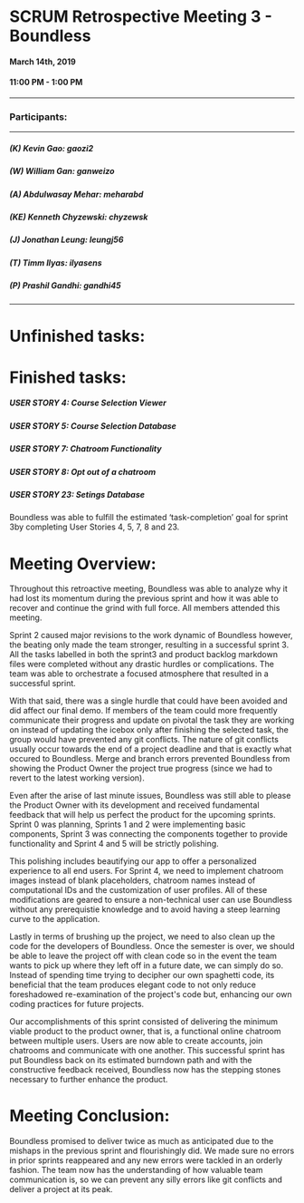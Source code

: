 # SCRUM Retrospective Meeting 3 - Boundless

#### March 14th, 2019 
#### 11:00 PM - 1:00 PM
---
### Participants:
***
##### (K) Kevin Gao: gaozi2
##### (W) William Gan: ganweizo
##### (A) Abdulwasay Mehar: meharabd
##### (KE) Kenneth Chyzewski: chyzewsk
##### (J) Jonathan Leung: leungj56
##### (T) Timm Ilyas: ilyasens
##### (P) Prashil Gandhi: gandhi45
***

# Unfinished tasks:


# Finished tasks:
##### USER STORY 4: Course Selection Viewer
##### USER STORY 5: Course Selection Database
##### USER STORY 7: Chatroom Functionality
##### USER STORY 8: Opt out of a chatroom
##### USER STORY 23: Setings Database

Boundless was able to fulfill the estimated ‘task-completion’ goal for sprint 3by completing User Stories 4, 5, 7, 8 and 23.

# Meeting Overview:
Throughout this retroactive meeting, Boundless was able to analyze why it had lost its momentum during the previous sprint and 
how it was able to recover and continue the grind with full force. All members attended this meeting.

Sprint 2 caused major revisions to the work dynamic of Boundless however, the beating only made the team stronger, resulting in a
successful sprint 3. All the tasks labelled in both the sprint3 and product backlog markdown files were completed without any
drastic hurdles or complications. The team was able to orchestrate a focused atmosphere that resulted in a successful sprint.

With that said, there was a single hurdle that could have been avoided and did affect our final demo. If members of the team could
more frequently communicate their progress and update on pivotal the task they are working on instead of updating the icebox only
after finishing the selected task, the group would have prevented any git conflicts. The nature of git conflicts usually occur towards the end of a project deadline and that is exactly what occured to Boundless. Merge and branch errors prevented Boundless from showing
the Product Owner the project true progress (since we had to revert to the latest working version).

Even after the arise of last minute issues, Boundless was still able to please the Product Owner with its development and received
fundamental feedback that will help us perfect the product for the upcoming sprints. Sprint 0 was planning, Sprints 1 and 2 were
implementing basic components, Sprint 3 was connecting the components together to provide functionality and Sprint 4 and 5 will
be strictly polishing.

This polishing includes beautifying our app to offer a personalized experience to all end users. For Sprint 4, we need to implement
chatroom images instead of blank placeholders, chatroom names instead of computational IDs and the customization of user profiles.
All of these modifications are geared to ensure a non-technical user can use Boundless without any prerequistie knowledge and to 
avoid having a steep learning curve to the application.

Lastly in terms of brushing up the project, we need to also clean up the code for the developers of Boundless. Once the semester is 
over, we should be able to leave the project off with clean code so in the event the team wants to pick up where they left off in a
future date, we can simply do so. Instead of spending time trying to decipher our own spaghetti code, its beneficial that the team 
produces elegant code to not only reduce foreshadowed re-examination of the project's code but, enhancing our own coding practices
for future projects.

Our accomplishments of this sprint consisted of delivering the minimum viable product to the product owner, that is, a functional
online chatroom between multiple users. Users are now able to create accounts, join chatrooms and communicate with one another. 
This successful sprint has put Boundless back on its estimated burndown path and with the constructive feedback received, Boundless
now has the stepping stones necessary to further enhance the product.

# Meeting Conclusion:
Boundless promised to deliver twice as much as anticipated due to the mishaps in the previous sprint and flourishingly did. We made
sure no errors in prior sprints reappeared and any new errors were tackled in an orderly fashion. The team now has the understanding
of how valuable team communication is, so we can prevent any silly errors like git conflicts and deliver a project at its peak.

